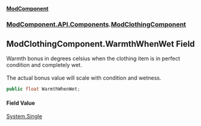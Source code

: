 #### [ModComponent](index.md 'index')
### [ModComponent.API.Components](index.md#ModComponent.API.Components 'ModComponent.API.Components').[ModClothingComponent](ModClothingComponent.md 'ModComponent.API.Components.ModClothingComponent')

## ModClothingComponent.WarmthWhenWet Field

Warmth bonus in degrees celsius when the clothing item is in perfect condition and completely wet.<br/>  
The actual bonus value will scale with condition and wetness.

```csharp
public float WarmthWhenWet;
```

#### Field Value
[System.Single](https://docs.microsoft.com/en-us/dotnet/api/System.Single 'System.Single')